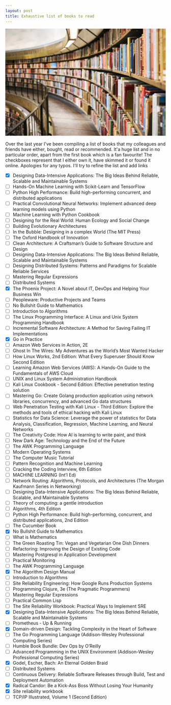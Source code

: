 ```yaml
---
layout: post
title: Exhaustive list of books to read
---
```


![](images/books.jpeg)

Over the last year I've been compiling a list of books that my colleagues and friends have either, bought, read or recommended.
It'a huge list and in no particular order, apart from the first book which is a fan favourite!
The checkboxes represent that I either own it, have skimmed it or found it online.
Apologies for any typos. I'll try to refine the list and add links


- [x] Designing Data-Intensive Applications: The Big Ideas Behind Reliable, Scalable and Maintainable Systems
- [ ] Hands-On Machine Learning with Scikit-Learn and TensorFlow
- [ ] Python High Performance: Build high-performing concurrent, and distributed applications
- [ ] Practical Convolutional Neural Networks: Implement advanced deep learning models using Python
- [ ] Machine Learning with Python Cookbook
- [ ] Designing for the Real World: Human Ecology and Social Change
- [ ] Building Evolutionary Architectures
- [ ] In the Bubble: Designing in a complex World (The MIT Press)
- [ ] The Oxford Handbook of Innovation
- [ ] Clean Architecture: A Craftsman’s Guide to Software Structure and Design
- [ ] Designing Data-Intensive Applications: The Big Ideas Behind Reliable, Scalable and Maintainable Systems
- [ ] Designing Distributed Systems: Patterns and Paradigms for Scalable Reliable Services
- [ ] Mastering Regular Expressions
- [ ] Distributed Systems
- [x] The Phoenix Project: A Novel about IT, DevOps and Helping Your Business Win
- [ ] Peopleware: Productive Projects and Teams
- [ ] No Bullshit Guide to Mathematics
- [ ] Introduction to Algorithms
- [ ] The Linux Programming Interface: A Linux and Unix System Programming Handbook
- [ ] Incremental Software Architecture: A Method for Saving Failing IT Implementations
- [x] Go in Practice
- [ ] Amazon Web Services in Action, 2E
- [ ] Ghost In The Wires: My Adventures as the World’s Most Wanted Hacker
- [ ] How Linux Works, 2nd Edition: What Every Superuser Should Know Second Edition
- [ ] Learning Amazon Web Services (AWS): A Hands-On Guide to the Fundamentals of AWS Cloud
- [ ] UNIX and Linux System Administration Handbook
- [ ] Kali Linux Cookbook - Second Edition: Effective penetration testing solution
- [ ] Mastering Go: Create Golang production application using network libraries, concurrency, and advanced Go data structures
- [ ] Web Penetration Testing with Kali Linux - Third Edition: Explore the methods and tools of ethical hacking with Kali Linux
- [ ] Statistics for Data Science: Leverage the power of statistics for Data Analysis, Classification, Regression, Machine Learning, and Neural Networks
- [ ] The Creativity Code: How AI is learning to write paint, and think
- [ ] New  Dark Age: Technology and the End of the Future
- [ ] The AWK Programming Language
- [ ] Modern Operating Systems
- [ ] The Computer Music Tutorial
- [ ] Pattern Recognition and Machine Learning
- [ ] Cracking the Coding Interview, 6th Edition
- [ ] MACHINE LEARNING (Int’l Ed)
- [ ] Network Routing: Algorithms, Protocols, and Architectures (The Morgan Kaufmann Series in Networking)
- [ ] Designing Data-Intensive Applications: The Big Ideas Behind Reliable, Scalable, and Maintainable Systems
- [ ] Theory of computing: a gentle introduction
- [ ] Algorithms, 4th Edition
- [ ] Python High Performance: Build high-performing, concurrent, and distributed applications, 2nd Edition
- [ ] The Cucumber Book
- [x] No Bullshit Guide to Mathematics
- [ ] What is Mathematics
- [ ] The Green Roasting Tin: Vegan and Vegetarian One Dish Dinners
- [ ] Refactoring: Improving the Design of Existing Code
- [ ] Mastering Postgresql in Application Development
- [ ] Practical Monitoring
- [ ] The AWK Programming Language
- [x] The Algorithm Design Manual
- [ ] Introduction to Algorithms
- [ ] Site Reliability Engineering: How Google Runs Production Systems
- [ ] Programming Clojure, 3e (The Pragmatic Programmers)
- [ ] Mastering Regular Expressions
- [ ] Practical Common Lisp
- [ ] The Site Reliability Workbook: Practical Ways to Implement SRE
- [X] Designing Data-Intensive Applications: The Big Ideas Behind Reliable, Scalable and Maintainable Systems
- [ ] Prometheus - Up & Running
- [x] Domain-driven Design: Tackling Complexity in the Heart of Software
- [ ] The Go Programming Language (Addison-Wesley Professional Computing Series)
- [ ] Humble Book Bundle: Dev Ops by O’Reilly
- [ ] Advanced Programming in the UNIX Environment (Addison-Wesley Professional Computing Series)
- [x] Godel, Escher, Bach: An Eternal Golden Braid
- [ ] Distributed Systems
- [ ] Continuous Delivery: Reliable Software Releases through Build, Test and Deployment Automation
- [x] Radical Candor: Be a Kick-Ass Boss Without Losing Your Humanity
- [x] Site reliability workbook
- [ ] TCP/IP Illustrated, Volume 1 (Second Edition)